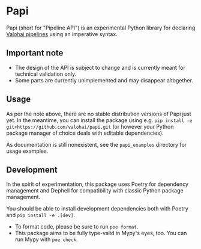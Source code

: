 # Papi

Papi (short for "Pipeline API") is an experimental Python library for
declaring [Valohai pipelines](https://docs.valohai.com/core-concepts/pipelines/) using an imperative syntax.

## Important note

- The design of the API is subject to change and is currently meant for technical validation only.
- Some parts are currently unimplemented and may disappear altogether.

## Usage

As per the note above, there are no stable distribution versions of Papi just yet.
In the meantime, you can install the package using e.g. `pip install -e git+https://github.com/valohai/papi.git` (or however your Python package manager of choice deals with editable dependencies).

As documentation is still nonexistent, see the `papi_examples` directory for usage examples.

## Development

In the spirit of experimentation, this package uses Poetry for dependency management and
Dephell for compatibility with classic Python package management.

You should be able to install development dependencies both with Poetry and `pip install -e .[dev]`.

- To format code, please be sure to run `poe format`.
- This package aims to be fully type-valid in Mypy's eyes, too. You can run Mypy with `poe check`.

